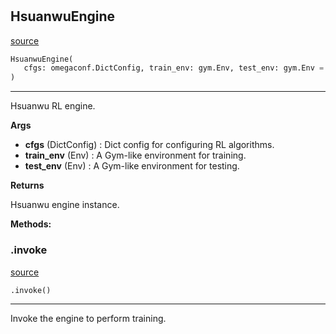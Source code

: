 #


## HsuanwuEngine
[source](https://github.com/RLE-Foundation/Hsuanwu\blob\main\hsuanwu/common/engine/__init__.py\#L12)
```python 
HsuanwuEngine(
   cfgs: omegaconf.DictConfig, train_env: gym.Env, test_env: gym.Env = None
)
```


---
Hsuanwu RL engine.


**Args**

* **cfgs** (DictConfig) : Dict config for configuring RL algorithms.
* **train_env** (Env) : A Gym-like environment for training.
* **test_env** (Env) : A Gym-like environment for testing.


**Returns**

Hsuanwu engine instance.


**Methods:**


### .invoke
[source](https://github.com/RLE-Foundation/Hsuanwu\blob\main\hsuanwu/common/engine/__init__.py\#L39)
```python
.invoke()
```

---
Invoke the engine to perform training.
